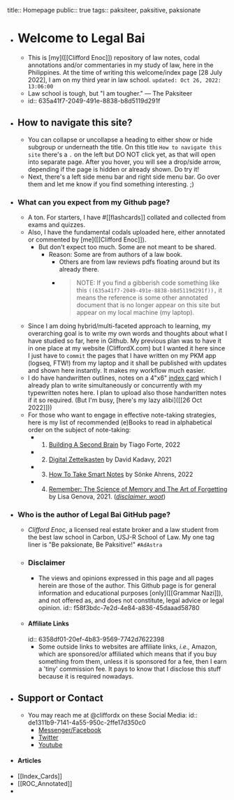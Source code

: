 title:: Homepage
public:: true
tags:: paksiteer, paksitive, paksionate

- # Welcome to Legal Bai
	- This is [my]([[Clifford Enoc]]) repository of law notes, codal annotations and/or commentaries in my study of law, here in the Philippines. At the time of writing this welcome/index page [28 July 2022], I am on my third year in law school. `updated: Oct 26, 2022: 13:06:00`
	- Law school is tough, but "I am tougher." — The Paksiteer
	- id:: 635a41f7-2049-491e-8838-b8d5119d291f
- ## How to navigate this site?
	- You can collapse or uncollapse a heading to either show or hide subgroup or underneath the title. On this title `How to navigate this site` there's a `.` on the left but DO NOT click yet, as that will open into separate page. After you  hover, you will see a drop/side arrow, depending if the page is hidden or already shown. Do try it!
	- Next, there's a left side menu bar and right side menu bar. Go over them and let me know if you find something interesting. ;)
- ### What can you expect from my Github page?
	- A ton. For starters, I have #[[flashcards]] collated and collected from exams and quizzes.
	- Also, I have the fundamental codals uploaded here, either annotated or commented by [me]([[Clifford Enoc]]).
		- But don't expect too much. Some are not meant to be shared.
			- Reason: Some are from authors of a law book.
				- Others are from law reviews pdfs floating around but its already there.
				- > NOTE: If you find a gibberish code something like this `((635a41f7-2049-491e-8838-b8d5119d291f)),` it means the reference is some other annotated document that is no longer appear on this site but appear on my local machine (my laptop).
	- Since I am doing hybrid/multi-faceted approach to learning, my overarching goal is to write my own words and thoughts about what I have studied so far, here in Github. My previous plan was to have it in one place at my website (CliffordX.com) but I wanted it here since I just have to `commit` the pages that I have written on my PKM app (logseq, FTW!) from my laptop and it shall be published with updates and shown here instantly. It makes my workflow much easier.
	- I do have handwritten outlines, notes on a 4"x6" [index card]([[Index_Cards]]) which I already plan to write simultaneously or concurrently with my typewritten notes here. I plan to upload also those handwritten notes if it so required. (But I'm busy, [here's my lazy alibi]([[26 Oct 2022]]))
	- For those who want to engage in effective note-taking strategies, here is my list of recommended (e)Books to read in alphabetical order on the subject of note-taking:
		- 1. [Building A Second Brain](https://amzn.to/3fb27S7) by Tiago Forte, 2022
		- 2. [Digital Zettelkasten](https://amzn.to/3TVuZfV) by David Kadavy, 2021
		- 3. [How To Take Smart Notes](https://amzn.to/3swU1GI) by Sönke Ahrens, 2022
		- 4. [Remember: The Science of Memory and The Art of Forgetting](https://amzn.to/3SI2sJH) by Lisa Genova, 2021. (*[disclaimer, woot](((6358df01-20ef-4b83-9569-7742d7622398)))*)
- ### Who is the author of Legal Bai GitHub page?
	- *Clifford Enoc*, a licensed real estate broker and a law student from the best law school in Carbon, USJ-R School of Law. My one tag liner is "Be paksionate, Be Paksitive!" `#AdAstra`
	- ### Disclaimer
		- The views and opinions expressed in this page and all pages herein are those of the author. This Github page is for general information and educational purposes [only]([[Grammar Nazi]]), and not offered as, and does not constitute, legal advice or legal opinion.
		  id:: f58f3bdc-7e2d-4e84-a836-45daaad58780
	- #### Affiliate Links
	  id:: 6358df01-20ef-4b83-9569-7742d7622398
		- Some outside links to websites are affiliate links, *i.e.,* Amazon, which are sponsored/or affiliated which means that if you buy something from them, unless it is sponsored for a fee, then I earn a 'tiny' commission fee. It pays to know that I disclose this stuff because it is required nowadays.
- ## Support or Contact
	- You may reach me at @cliffordx on these Social Media:
	  id:: de1311b9-7141-4a55-950c-2ffe17d350c0
		- [Messenger/Facebook](https://faceboook.com/cliffordx)
		- [Twitter](https://twitter.com/cliffordx)
		- [Youtube](https://youtube.com/CliffordEnoc)
- #### Articles
- [[Index_Cards]]
- [[ROC_Annotated]]
- [^typo]: See: [[Grammar Nazi]]